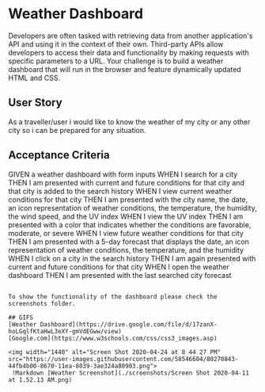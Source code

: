# Weather Dashboard

Developers are often tasked with retrieving data from another application's API and using it in the context of their own. Third-party APIs allow developers to access their data and functionality by making requests with specific parameters to a URL. Your challenge is to build a weather dashboard that will run in the browser and feature dynamically updated HTML and CSS.

## User Story

As a traveller/user i would like to know the weather of my city or any other city so i can be prepared for any situation.

## Acceptance Criteria

GIVEN a weather dashboard with form inputs
WHEN I search for a city
THEN I am presented with current and future conditions for that city and that city is added to the search history
WHEN I view current weather conditions for that city
THEN I am presented with the city name, the date, an icon representation of weather conditions, the temperature, the humidity, the wind speed, and the UV index
WHEN I view the UV index
THEN I am presented with a color that indicates whether the conditions are favorable, moderate, or severe
WHEN I view future weather conditions for that city
THEN I am presented with a 5-day forecast that displays the date, an icon representation of weather conditions, the temperature, and the humidity
WHEN I click on a city in the search history
THEN I am again presented with current and future conditions for that city
WHEN I open the weather dashboard
THEN I am presented with the last searched city forecast
```

To show the functionality of the dashboard please check the screenshots folder.

## GIFS
[Weather Dashboard](https://drive.google.com/file/d/17zanX-hoLGqlfKtaHwL3eXY-gmVdEGww/view)
[Google.com](https://www.w3schools.com/css/css3_images.asp)

<img width="1440" alt="Screen Shot 2020-04-24 at 8 44 27 PM" src="https://user-images.githubusercontent.com/58546604/80270843-44fb4b00-8670-11ea-8039-3ae324a80903.png">
 !Markdown [Weather Screenshot](./screenshots/Screen Shot 2020-04-11 at 1.52.13 AM.png)